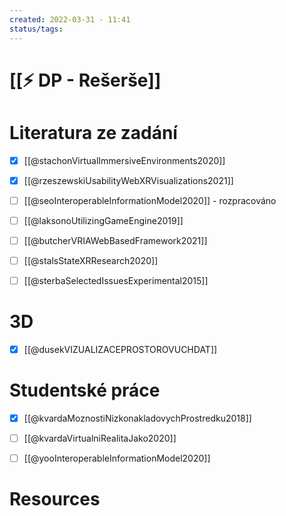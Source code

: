 ```yaml
---
created: 2022-03-31 - 11:41
status/tags: 
---
```

# [[⚡ DP - Rešerše]]
# Literatura ze zadání
- [x] [[@stachonVirtualImmersiveEnvironments2020]]
- [x] [[@rzeszewskiUsabilityWebXRVisualizations2021]]
- [ ] [[@seoInteroperableInformationModel2020]] - rozpracováno
- [ ] [[@laksonoUtilizingGameEngine2019]]
- [ ] [[@butcherVRIAWebBasedFramework2021]]
- [ ] [[@stalsStateXRResearch2020]]
- [ ] [[@sterbaSelectedIssuesExperimental2015]]



# 3D
- [x] [[@dusekVIZUALIZACEPROSTOROVUCHDAT]]

# Studentské práce
- [x] [[@kvardaMoznostiNizkonakladovychProstredku2018]]
- [ ] [[@kvardaVirtualniRealitaJako2020]]
- [ ] [[@yooInteroperableInformationModel2020]]







# Resources

